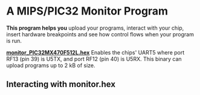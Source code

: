 # A MIPS/PIC32 Monitor Program

**This program helps you** upload your programs, interact with your chip, insert hardware breakpoints and see how control flows when your program is run.

[**monitor_PIC32MX470F512L.hex**][ref] Enables the chips' UART5 where port RF13 (pin 39) is U5TX, and port RF12 (pin 40) is U5RX. This binary can upload programs up to 2 kB of size. 

[ref]: https://github.com/

## Interacting with monitor.hex
